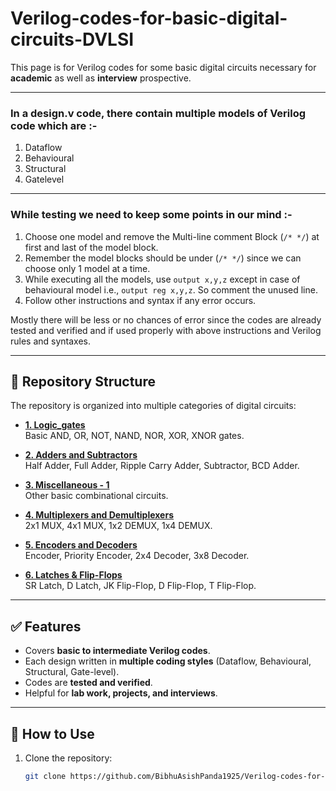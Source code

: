 # Verilog-codes-for-basic-digital-circuits-DVLSI

This page is for Verilog codes for some basic digital circuits necessary for **academic** as well as **interview** prospective.

---

### In a design.v code, there contain multiple models of Verilog code which are :-
1. Dataflow  
2. Behavioural  
3. Structural  
4. Gatelevel  

---

### While testing we need to keep some points in our mind :-
1. Choose one model and remove the Multi-line comment Block (`/* */`) at first and last of the model block.  
2. Remember the model blocks should be under (`/* */`) since we can choose only 1 model at a time.  
3. While executing all the models, use `output x,y,z` except in case of behavioural model i.e., `output reg x,y,z`. So comment the unused line.  
4. Follow other instructions and syntax if any error occurs.  

Mostly there will be less or no chances of error since the codes are already tested and verified and if used properly with above instructions and Verilog rules and syntaxes.  

---

## 📂 Repository Structure

The repository is organized into multiple categories of digital circuits:

- [**1. Logic_gates**](./1.%20Logic_gates)  
  Basic AND, OR, NOT, NAND, NOR, XOR, XNOR gates.  

- [**2. Adders and Subtractors**](./2.%20Adders%20and%20Subtractors)  
  Half Adder, Full Adder, Ripple Carry Adder, Subtractor, BCD Adder.  

- [**3. Miscellaneous - 1**](./3.%20Miscellaneous%20-%201)  
  Other basic combinational circuits.  

- [**4. Multiplexers and Demultiplexers**](./4.%20Multiplexers%20and%20Demultiplexers)  
  2x1 MUX, 4x1 MUX, 1x2 DEMUX, 1x4 DEMUX.  

- [**5. Encoders and Decoders**](./5.%20Encoders%20and%20Decoders)  
  Encoder, Priority Encoder, 2x4 Decoder, 3x8 Decoder.  

- [**6. Latches & Flip-Flops**](./6.%20Latches%20&%20Flip-Flops)  
  SR Latch, D Latch, JK Flip-Flop, D Flip-Flop, T Flip-Flop.  

---

## ✅ Features
- Covers **basic to intermediate Verilog codes**.  
- Each design written in **multiple coding styles** (Dataflow, Behavioural, Structural, Gate-level).  
- Codes are **tested and verified**.  
- Helpful for **lab work, projects, and interviews**.  

---

## 🚀 How to Use
1. Clone the repository:
   ```bash
   git clone https://github.com/BibhuAsishPanda1925/Verilog-codes-for-basic-digital-circuits-DVLSI.git
